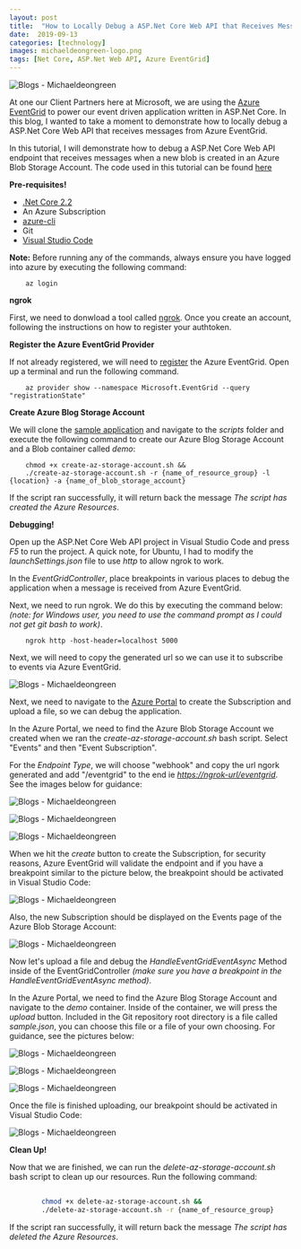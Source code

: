 ```yaml
---
layout: post
title:  "How to Locally Debug a ASP.Net Core Web API that Receives Messages from Azure EventGrid"
date:  2019-09-13
categories: [technology]
images: michaeldeongreen-logo.png
tags: [Net Core, ASP.Net Web API, Azure EventGrid]
---
```


![Blogs - Michaeldeongreen](https://raw.githubusercontent.com/michaeldeongreen/michaeldeongreen.github.io/master/static/img/_posts/michaeldeongreen-logo.png)

At one our Client Partners here at Microsoft, we are using the [Azure EventGrid](https://azure.microsoft.com/en-us/services/event-grid/) to power our event driven application written in ASP.Net Core. In this blog, I wanted to take a moment to demonstrate how to locally debug a ASP.Net Core Web API that receives messages from Azure EventGrid.  
  
In this tutorial, I will demonstrate how to debug a ASP.Net Core Web API endpoint that receives messages when a new blob is created in an Azure Blob Storage Account. The code used in this tutorial can be found [here](https://github.com/michaeldeongreen/azeventgrid-local-debug-aspnet-core-ngrok)  
  
**Pre-requisites!**  
  
* [.Net Core 2.2](https://dotnet.microsoft.com/download/dotnet-core/2.2)
* An Azure Subscription
* [azure-cli](https://docs.microsoft.com/en-us/cli/azure/install-azure-cli?view=azure-cli-latest)
* Git
* [Visual Studio Code](https://code.visualstudio.com/)

**Note:** Before running any of the commands, always ensure you have logged into azure by executing the following command:  
  
        az login

**ngrok**  
  
First, we need to donwload a tool called [ngrok](https://ngrok.com/). Once you create an account, following the instructions on how to register your authtoken.  
  
**Register the Azure EventGrid Provider**  
  
If not already registered, we will need to [register](https://docs.microsoft.com/en-us/azure/event-grid/custom-event-quickstart#enable-event-grid-resource-provider) the Azure EventGrid. Open up a terminal and run the following command.  
  
        az provider show --namespace Microsoft.EventGrid --query "registrationState"

**Create Azure Blog Storage Account**  
  
We will clone the [sample application](https://github.com/michaeldeongreen/azeventgrid-local-debug-aspnet-core-ngrok) and navigate to the _scripts_ folder and execute the following command to create our Azure Blog Storage Account and a Blob container called _demo_:  
  
        chmod +x create-az-storage-account.sh &&
        ./create-az-storage-account.sh -r {name_of_resource_group} -l {location} -a {name_of_blob_storage_account}

If the script ran successfully, it will return back the message _The script has created the Azure Resources_.  
  
**Debugging!**  
  
Open up the ASP.Net Core Web API project in Visual Studio Code and press _F5_ to run the project. A quick note, for Ubuntu, I had to modify the _launchSettings.json_ file to use _http_ to allow ngrok to work.  
  
In the _EventGridController_, place breakpoints in various places to debug the application when a message is received from Azure EventGrid.  
  
Next, we need to run ngrok. We do this by executing the command below: _(note: for Windows user, you need to use the command prompt as I could not get git bash to work)_.  
  
        ngrok http -host-header=localhost 5000

Next, we will need to copy the generated url so we can use it to subscribe to events via Azure EventGrid.  
  
![Blogs - Michaeldeongreen](https://raw.githubusercontent.com/michaeldeongreen/michaeldeongreen.github.io/master/static/img/_posts/how-to-locally-debug-a-asp-net-core-webapi-that-receives-messages-from-azure-eventgrid-001.png)  
  
Next, we need to navigate to the [Azure Portal](https://https://portal.azure.com) to create the Subscription and upload a file, so we can debug the application.  
  
In the Azure Portal, we need to find the Azure Blob Storage Account we created when we ran the _create-az-storage-account.sh_ bash script. Select "Events" and then "Event Subscription".  
  
For the _Endpoint Type_, we will choose "webhook" and copy the url ngork generated and add "/eventgrid" to the end ie _<https://ngrok-url/eventgrid>_. See the images below for guidance:  
  
![Blogs - Michaeldeongreen](https://raw.githubusercontent.com/michaeldeongreen/michaeldeongreen.github.io/master/static/img/_posts/how-to-locally-debug-a-asp-net-core-webapi-that-receives-messages-from-azure-eventgrid-002.png)  
  
![Blogs - Michaeldeongreen](https://raw.githubusercontent.com/michaeldeongreen/michaeldeongreen.github.io/master/static/img/_posts/how-to-locally-debug-a-asp-net-core-webapi-that-receives-messages-from-azure-eventgrid-003.png)  
  
![Blogs - Michaeldeongreen](https://raw.githubusercontent.com/michaeldeongreen/michaeldeongreen.github.io/master/static/img/_posts/how-to-locally-debug-a-asp-net-core-webapi-that-receives-messages-from-azure-eventgrid-004.png)  
  
When we hit the _create_ button to create the Subscription, for security reasons, Azure EventGrid will validate the endpoint and if you have a breakpoint similar to the picture below, the breakpoint should be activated in Visual Studio Code:  
  
![Blogs - Michaeldeongreen](https://raw.githubusercontent.com/michaeldeongreen/michaeldeongreen.github.io/master/static/img/_posts/how-to-locally-debug-a-asp-net-core-webapi-that-receives-messages-from-azure-eventgrid-005.png)  
  
Also, the new Subscription should be displayed on the Events page of the Azure Blob Storage Account:  
  
![Blogs - Michaeldeongreen](https://raw.githubusercontent.com/michaeldeongreen/michaeldeongreen.github.io/master/static/img/_posts/how-to-locally-debug-a-asp-net-core-webapi-that-receives-messages-from-azure-eventgrid-006.png)  
  
Now let's upload a file and debug the _HandleEventGridEventAsync_ Method inside of the EventGridController _(make sure you have a breakpoint in the HandleEventGridEventAsync method)_.  
  
In the Azure Portal, we need to find the Azure Blog Storage Account and navigate to the _demo_ container. Inside of the container, we will press the _upload_ button. Included in the Git repository root directory is a file called _sample.json_, you can choose this file or a file of your own choosing. For guidance, see the pictures below:  
  
![Blogs - Michaeldeongreen](https://raw.githubusercontent.com/michaeldeongreen/michaeldeongreen.github.io/master/static/img/_posts/how-to-locally-debug-a-asp-net-core-webapi-that-receives-messages-from-azure-eventgrid-007.png)  
  
![Blogs - Michaeldeongreen](https://raw.githubusercontent.com/michaeldeongreen/michaeldeongreen.github.io/master/static/img/_posts/how-to-locally-debug-a-asp-net-core-webapi-that-receives-messages-from-azure-eventgrid-008.png)  
  
![Blogs - Michaeldeongreen](https://raw.githubusercontent.com/michaeldeongreen/michaeldeongreen.github.io/master/static/img/_posts/how-to-locally-debug-a-asp-net-core-webapi-that-receives-messages-from-azure-eventgrid-009.png)  
  
Once the file is finished uploading, our breakpoint should be activated in Visual Studio Code:  
  
![Blogs - Michaeldeongreen](https://raw.githubusercontent.com/michaeldeongreen/michaeldeongreen.github.io/master/static/img/_posts/how-to-locally-debug-a-asp-net-core-webapi-that-receives-messages-from-azure-eventgrid-010.png)  
  
**Clean Up!**  
  
Now that we are finished, we can run the _delete-az-storage-account.sh_ bash script to clean up our resources. Run the following command:  
  
```bash
    
        chmod +x delete-az-storage-account.sh &&
        ./delete-az-storage-account.sh -r {name_of_resource_group}
```

If the script ran successfully, it will return back the message _The script has deleted the Azure Resources_.
